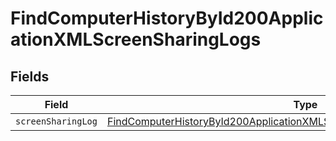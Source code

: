 # FindComputerHistoryById200ApplicationXMLScreenSharingLogs


## Fields

| Field                                                                                                                                                                             | Type                                                                                                                                                                              | Required                                                                                                                                                                          | Description                                                                                                                                                                       |
| --------------------------------------------------------------------------------------------------------------------------------------------------------------------------------- | --------------------------------------------------------------------------------------------------------------------------------------------------------------------------------- | --------------------------------------------------------------------------------------------------------------------------------------------------------------------------------- | --------------------------------------------------------------------------------------------------------------------------------------------------------------------------------- |
| `screenSharingLog`                                                                                                                                                                | [FindComputerHistoryById200ApplicationXMLScreenSharingLogsScreenSharingLog](../../models/operations/findcomputerhistorybyid200applicationxmlscreensharinglogsscreensharinglog.md) | :heavy_minus_sign:                                                                                                                                                                | N/A                                                                                                                                                                               |
